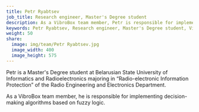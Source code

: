 ```yaml
---
title: Petr Ryabtsev
job_title: Research engineer, Master's Degree student
description: As a VibroBox team member, Petr is responsible for implementing decision-making algorithms based on fuzzy logic.
keywords: Petr Ryabtsev, Research engineer, Master's Degree student, VibroBox
weight: 50
share:
  image: img/team/Petr Ryabtsev.jpg
  image_width: 400
  image_height: 575
---
```

Petr is a Master's Degree student at Belarusian State University of Informatics and Radioelectronics majoring in “Radio-electronic Information Protection” of the Radio Engineering and Electronics Department.

As a VibroBox team member, he is responsible for implementing decision-making algorithms based on fuzzy logic.
